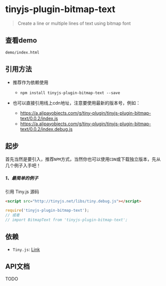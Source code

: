 # tinyjs-plugin-bitmap-text

> Create a line or multiple lines of text using bitmap font

## 查看demo

`demo/index.html`

## 引用方法

- 推荐作为依赖使用

  - `npm install tinyjs-plugin-bitmap-text --save`

- 也可以直接引用线上cdn地址，注意要使用最新的版本号，例如：

  - https://a.alipayobjects.com/g/tiny-plugin/tinyjs-plugin-bitmap-text/0.0.2/index.js
  - https://a.alipayobjects.com/g/tiny-plugin/tinyjs-plugin-bitmap-text/0.0.2/index.debug.js

## 起步
首先当然是要引入，推荐`NPM`方式，当然你也可以使用`CDN`或下载独立版本，先从几个例子入手吧！

##### 1、最简单的例子

引用 Tiny.js 源码
``` html
<script src="http://tinyjs.net/libs/tiny.debug.js"></script>
```
``` js
require('tinyjs-plugin-bitmap-text');
// 或者
// import BitmapText from 'tinyjs-plugin-bitmap-text';
```

## 依赖
- `Tiny.js`: [Link](http://tinyjs.net/#/docs/api)

## API文档

TODO
